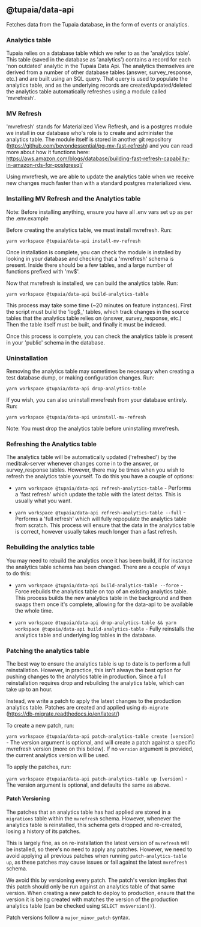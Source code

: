 ## @tupaia/data-api

Fetches data from the Tupaia database, in the form of events or analytics.

### Analytics table

Tupaia relies on a database table which we refer to as the 'analytics table'. This table (saved in the database as 'analytics') contains a record for each 'non outdated' analytic in the Tupaia Data Api. The analytics themselves are derived from a number of other database tables (answer, survey_response, etc.) and are built using an SQL query. That query is used to populate the analytics table, and as the underlying records are created/updated/deleted the analytics table automatically refreshes using a module called 'mvrefresh'.

### MV Refresh

'mvrefresh' stands for Materialized View Refresh, and is a postgres module we install in our database who's role is to create and administer the analytics table. The module itself is stored in another git repository (https://github.com/beyondessential/pg-mv-fast-refresh) and you can read more about how it functions here: https://aws.amazon.com/blogs/database/building-fast-refresh-capability-in-amazon-rds-for-postgresql/

Using mvrefresh, we are able to update the analytics table when we receive new changes much faster than with a standard postgres materialized view.

### Installing MV Refresh and the Analytics table

Note: Before installing anything, ensure you have all .env vars set up as per the .env.example

Before creating the analytics table, we must install mvrefresh. Run:

`yarn workspace @tupaia/data-api install-mv-refresh`

Once installation is complete, you can check the module is installed by looking in your database and checking that a 'mvrefresh' schema is present. Inside there should be a few tables, and a large number of functions prefixed with 'mv$'.

Now that mvrefresh is installed, we can build the analytics table. Run:

`yarn workspace @tupaia/data-api build-analytics-table`

This process may take some time (~20 minutes on feature instances). First the script must build the 'log$\_' tables, which track changes in the source tables that the analytics table relies on (answer, survey_response, etc.) Then the table itself must be built, and finally it must be indexed.

Once this process is complete, you can check the analytics table is present in your 'public' schema in the database.

### Uninstallation

Removing the analytics table may sometimes be necessary when creating a test database dump, or making configuration changes. Run:

`yarn workspace @tupaia/data-api drop-analytics-table`

If you wish, you can also uninstall mvrefresh from your database entirely. Run:

`yarn workspace @tupaia/data-api uninstall-mv-refresh`

Note: You must drop the analytics table before uninstalling mvrefresh.

### Refreshing the Analytics table

The analytics table will be automatically updated ('refreshed') by the meditrak-server whenever changes come in to the answer, or survey_response tables. However, there may be times when you wish to refresh the analytics table yourself. To do this you have a couple of options:

- `yarn workspace @tupaia/data-api refresh-analytics-table` - Performs a 'fast refresh' which update the table with the latest deltas. This is usually what you want.

- `yarn workspace @tupaia/data-api refresh-analytics-table --full` - Performs a 'full refresh' which will fully repopulate the analytics table from scratch. This process will ensure that the data in the analytics table is correct, however usually takes much longer than a fast refresh.

### Rebuilding the analytics table

You may need to rebuild the analytics once it has been build, if for instance the analytics table schema has been changed. There are a couple of ways to do this:

- `yarn workspace @tupaia/data-api build-analytics-table --force` - Force rebuilds the analytics table on top of an existing analytics table. This process builds the new analytics table in the background and then swaps them once it's complete, allowing for the data-api to be available the whole time.

- `yarn workspace @tupaia/data-api drop-analytics-table && yarn workspace @tupaia/data-api build-analytics-table` - Fully reinstalls the analytics table and underlying log tables in the database.

### Patching the analytics table

The best way to ensure the analytics table is up to date is to perform a full reinstallation. However, in practice, this isn't always the best option for pushing changes to the analytics table in production. Since a full reinstallation requires drop and rebuilding the analytics table, which can take up to an hour.

Instead, we write a patch to apply the latest changes to the production analytics table. Patches are created and applied using `db-migrate` (https://db-migrate.readthedocs.io/en/latest/)

To create a new patch, run:

`yarn workspace @tupaia/data-api patch-analytics-table create [version]` - The version argument is optional, and will create a patch against a specific mvrefresh version (more on this below). If no `version` argument is provided, the current analytics version will be used.

To apply the patches, run:

`yarn workspace @tupaia/data-api patch-analytics-table up [version]` - The version argument is optional, and defaults the same as above.

#### Patch Versioning

The patches that an analytics table has had applied are stored in a `migrations` table within the `mvrefresh` schema. However, whenever the analytics table is reinstalled, this schema gets dropped and re-created, losing a history of its patches.

This is largely fine, as on re-installation the latest version of `mvrefresh` will be installed, so there's no need to apply any patches. However, we need to avoid applying all previous patches when running `patch-analytics-table up`, as these patches may cause issues or fail against the latest `mvrefresh` schema.

We avoid this by versioning every patch. The patch's version implies that this patch should only be run against an analytics table of that same version. When creating a new patch to deploy to production, ensure that the version it is being created with matches the version of the production analytics table (can be checked using `SELECT mv$version()`).

Patch versions follow a `major_minor_patch` syntax.
